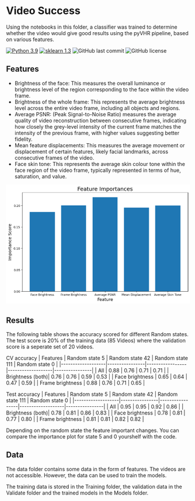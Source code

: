 # Video Success

Using the notebooks in this folder, a classifier was trained to determine whether the video would give good results using the pyVHR pipeline, based on various features. 

[![Python 3.9](https://img.shields.io/badge/python-3.9-blue.svg)](https://www.python.org/downloads/release/python-390/)
[![sklearn 1.3](https://img.shields.io/badge/sklearn-1.3-blue.svg)](https://scikit-learn.org/stable/whats_new/v1.3.html#version-1-3-2)
![GitHub last commit](https://img.shields.io/github/last-commit/morijx/Raspi_cardiac_wave)
![GitHub license](https://img.shields.io/github/license/morijx/Raspi_cardiac_wave)


## Features
- Brightness of the face: This measures the overall luminance or brightness level of the region
corresponding to the face within the video frame.
- Brightness of the whole frame: This represents the average brightness level across the entire video
frame, including all objects and regions.
- Average PSNR: (Peak Signal-to-Noise Ratio) measures the average quality of video reconstruction
between consecutive frames, indicating how closely the grey-level intensity of the current frame
matches the intensity of the previous frame, with higher values suggesting better fidelity.
- Mean feature displacements: This measures the average movement or displacement of certain
features, likely facial landmarks, across consecutive frames of the video.
- Face skin tone: This represents the average skin colour tone within the face region of the video
frame, typically represented in terms of hue, saturation, and value.


![image](../Images/Feature_importance_all.png)


## Results
The following table shows the accuracy scored for different Random states. The test score is 20% of the training data (85 Videos) where the validation score is a seperate set of 20 videos.

CV accuracy
| Features          | Random state 5 | Random state 42 | Random state 111 | Random state 0 |
|-------------------|----------------|-----------------|-------------------|----------------|
| All               | 0.88           | 0.76            | 0.71              | 0.71           |
| Brightness (both)| 0.76           | 0.76            | 0.59              | 0.53           |
| Face brightness   | 0.65           | 0.64            | 0.47              | 0.59           |
| Frame brightness  | 0.88           | 0.76            | 0.71              | 0.65           |


Test accuracy
| Features          | Random state 5 | Random state 42 | Random state 111 | Random state 0 |
|-------------------|----------------|-----------------|-------------------|----------------|
| All               | 0.95           | 0.95            | 0.92              | 0.86           |
| Brightness (both)| 0.78           | 0.81            | 0.86              | 0.83           |
| Face brightness   | 0.78           | 0.81            | 0.77              | 0.80           |
| Frame brightness  | 0.81           | 0.81            | 0.82              | 0.82           |


Depending on the random state the feature important changes. You can compare the importance plot for state 5 and 0 yourshelf with the code.

## Data

The data folder contains some data in the form of features. The videos are not accessible. 
However, the data can be used to train the models. 

The training data is stored in the Training folder, the validation data in the Validate folder and the trained models in the Models folder. 



